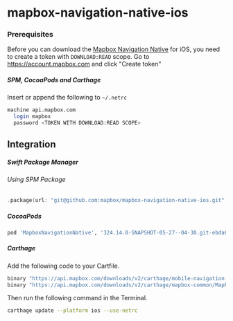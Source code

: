 # mapbox-navigation-native-ios

### Prerequisites

Before you can download the [Mapbox Navigation Native](https://github.com/mapbox/mapbox-navigation-native) for iOS, you need to create a token with `DOWNLOAD:READ` scope.
Go to https://account.mapbox.com and click "Create token"

##### SPM, CocoaPods and Carthage
Insert or append the following to `~/.netrc`

```bash
machine api.mapbox.com
  login mapbox
  password <TOKEN WITH DOWNLOAD:READ SCOPE>
```

## Integration

##### Swift Package Manager

###### Using SPM Package

```swift
.package(url: "git@github.com:mapbox/mapbox-navigation-native-ios.git", from: "324.14.0-SNAPSHOT-05-27--04-30.git-ebda6f0-SNAPSHOT.0527T1010Z.a6af4b4"),
```

##### CocoaPods

```ruby
pod 'MapboxNavigationNative', '324.14.0-SNAPSHOT-05-27--04-30.git-ebda6f0-SNAPSHOT.0527T1010Z.a6af4b4'
```

##### Carthage

Add the following code to your Cartfile.

```bash
binary "https://api.mapbox.com/downloads/v2/carthage/mobile-navigation-native/MapboxNavigationNative.json" == 324.14.0-SNAPSHOT-05-27--04-30.git-ebda6f0-SNAPSHOT.0527T1010Z.a6af4b4
binary "https://api.mapbox.com/downloads/v2/carthage/mapbox-common/MapboxCommon-ios.json" == 24.14.0-SNAPSHOT-05-27--04-30.git-ebda6f0
```

Then run the following command in the Terminal.
```bash
carthage update --platform ios --use-netrc
```
